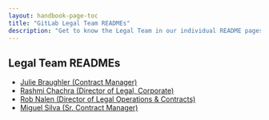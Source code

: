 ```yaml
---
layout: handbook-page-toc
title: "GitLab Legal Team READMEs"
description: "Get to know the Legal Team in our individual README pages"
---
```


## Legal Team READMEs

- [Julie Braughler (Contract Manager)](https://about.gitlab.com/handbook/legal/readmes/juliebraughler.index.html)
- [Rashmi Chachra (Director of Legal, Corporate)](https://about.gitlab.com/handbook/legal/readmes/rashmichachra.index.html)
- [Rob Nalen (Director of Legal Operations & Contracts)](https://about.gitlab.com/handbook/legal/readmes/robnalen.index.html)
- [Miguel Silva (Sr. Contract Manager)](https://about.gitlab.com/handbook/legal/readmes/miguelsilva.index.html)

